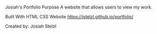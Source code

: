 Josiah's Portfolio
Purpose
A website that allows users to view my work.

Built With
HTML
CSS
Website
https://jstelzl.github.io/portfolio/

Created by: Josiah Stelzl